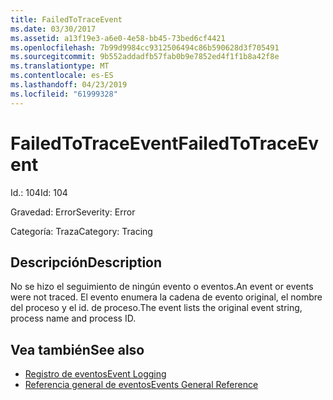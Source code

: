 ```yaml
---
title: FailedToTraceEvent
ms.date: 03/30/2017
ms.assetid: a13f19e3-a6e0-4e58-bb45-73bed6cf4421
ms.openlocfilehash: 7b99d9984cc9312506494c86b590628d3f705491
ms.sourcegitcommit: 9b552addadfb57fab0b9e7852ed4f1f1b8a42f8e
ms.translationtype: MT
ms.contentlocale: es-ES
ms.lasthandoff: 04/23/2019
ms.locfileid: "61999328"
---
```

# <a name="failedtotraceevent"></a><span data-ttu-id="31a60-102">FailedToTraceEvent</span><span class="sxs-lookup"><span data-stu-id="31a60-102">FailedToTraceEvent</span></span>
<span data-ttu-id="31a60-103">Id.: 104</span><span class="sxs-lookup"><span data-stu-id="31a60-103">Id: 104</span></span>  
  
 <span data-ttu-id="31a60-104">Gravedad: Error</span><span class="sxs-lookup"><span data-stu-id="31a60-104">Severity: Error</span></span>  
  
 <span data-ttu-id="31a60-105">Categoría: Traza</span><span class="sxs-lookup"><span data-stu-id="31a60-105">Category: Tracing</span></span>  
  
## <a name="description"></a><span data-ttu-id="31a60-106">Descripción</span><span class="sxs-lookup"><span data-stu-id="31a60-106">Description</span></span>  
 <span data-ttu-id="31a60-107">No se hizo el seguimiento de ningún evento o eventos.</span><span class="sxs-lookup"><span data-stu-id="31a60-107">An event or events were not traced.</span></span> <span data-ttu-id="31a60-108">El evento enumera la cadena de evento original, el nombre del proceso y el id. de proceso.</span><span class="sxs-lookup"><span data-stu-id="31a60-108">The event lists the original event string, process name and process ID.</span></span>  
  
## <a name="see-also"></a><span data-ttu-id="31a60-109">Vea también</span><span class="sxs-lookup"><span data-stu-id="31a60-109">See also</span></span>

- [<span data-ttu-id="31a60-110">Registro de eventos</span><span class="sxs-lookup"><span data-stu-id="31a60-110">Event Logging</span></span>](../../../../../docs/framework/wcf/diagnostics/event-logging/index.md)
- [<span data-ttu-id="31a60-111">Referencia general de eventos</span><span class="sxs-lookup"><span data-stu-id="31a60-111">Events General Reference</span></span>](../../../../../docs/framework/wcf/diagnostics/event-logging/events-general-reference.md)
